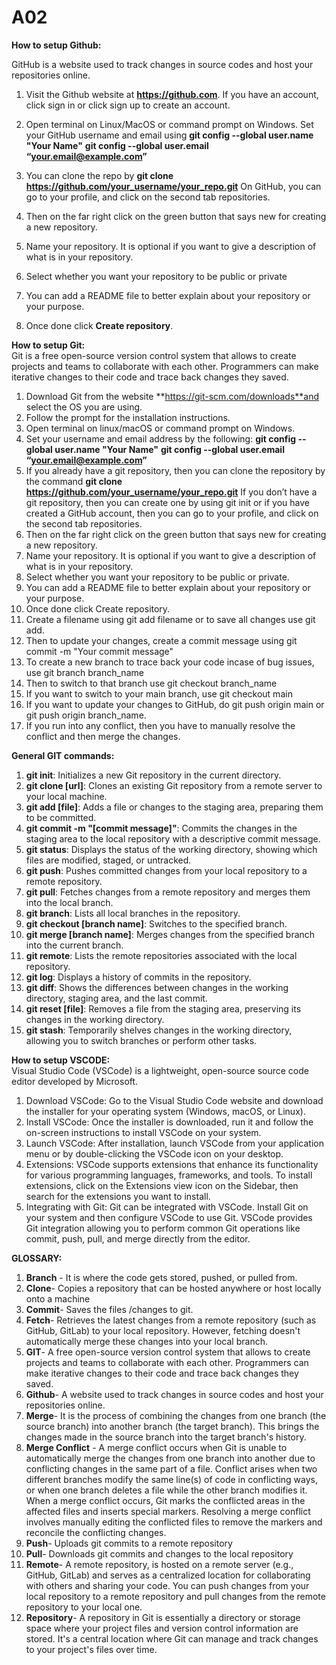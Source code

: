# A02

**How to setup Github:**
<br>

GitHub is a website used to track changes in source codes and host your repositories online.  
1.	Visit the Github website at **https://github.com**. If you have an account, click sign in  or click sign up  to create an account.

2.	Open terminal on Linux/MacOS or command prompt on Windows. Set your GitHub username and email using **git config --global user.name "Your Name"**
**git config --global user.email “your.email@example.com”**
3.	You can clone the repo by **git clone https://github.com/your_username/your_repo.git**
On GitHub, you can go to your profile, and click on the second tab repositories.  
4.	Then on the far right click on the green button that says new for creating a new repository. 

5.	Name your repository. It is optional if you want to give a description of what is in your repository. 
6.	Select whether you want your repository to be public or private 
7.	You can add a README file to better explain about your repository or your purpose. 
8.	Once done click **Create repository**.

**How to setup Git:**
<br>
Git is a free open-source version control system that allows to create projects and teams to collaborate with each other. Programmers can make iterative changes to their code and trace back changes they saved.   
1.	Download Git from the website **https://git-scm.com/downloads**and select the OS you are using. 
2.	Follow the prompt for the installation instructions.
3.	Open terminal on linux/macOS or command prompt on Windows. 
4.	Set your username and email address by the following:
**git config --global user.name "Your Name"**
**git config --global user.email “your.email@example.com”**
5.	If you already have a git repository, then you can clone the repository by the command **git clone https://github.com/your_username/your_repo.git**
If you don’t have a git repository, then you can create one by using git init or if you have created a GitHub account, then you can go to your profile, and click on the second tab repositories.  
6.	Then on the far right click on the green button that says new for creating a new repository. 
7.	Name your repository. It is optional if you want to give a description of what is in your repository. 
8.	Select whether you want your repository to be public or private. 
9.	You can add a README file to better explain about your repository or your purpose. 
10.	Once done click Create repository. 
11.	Create a filename using git add filename or to save all changes use git add.
12.	Then to update your changes, create a commit message using git commit -m "Your commit message"
13.	To create a new branch to trace back your code incase of bug issues, use git branch branch_name
14.	Then to switch to that branch use git checkout branch_name
15.	If you want to switch to your main branch, use git checkout main
16.	If you want to update your changes to GitHub, do git push origin main or git push origin branch_name.
17.	If you run into any conflict, then you have to manually resolve the conflict and then merge the changes.

**General GIT commands:**
<br>
1. **git init**: Initializes a new Git repository in the current directory.
2. **git clone [url]**: Clones an existing Git repository from a remote server to your local machine.
3. **git add [file]**: Adds a file or changes to the staging area, preparing them to be committed.
4. **git commit -m "[commit message]"**: Commits the changes in the staging area to the local repository with a descriptive commit message.
5. **git status**: Displays the status of the working directory, showing which files are modified, staged, or untracked.
6. **git push**: Pushes committed changes from your local repository to a remote repository.
7. **git pull**: Fetches changes from a remote repository and merges them into the local branch.
8. **git branch**: Lists all local branches in the repository.
9. **git checkout [branch name]**: Switches to the specified branch.
10. **git merge [branch name]**: Merges changes from the specified branch into the current branch.
11. **git remote**: Lists the remote repositories associated with the local repository.
12. **git log**: Displays a history of commits in the repository.
13. **git diff**: Shows the differences between changes in the working directory, staging area, and the last commit.
14. **git reset [file]**: Removes a file from the staging area, preserving its changes in the working directory.
15. **git stash**: Temporarily shelves changes in the working directory, allowing you to switch branches or perform other tasks.

**How to setup VSCODE:**
<br>
Visual Studio Code (VSCode) is a lightweight, open-source source code editor developed by Microsoft.
1.	Download VSCode: Go to the Visual Studio Code website and download the installer for your operating system (Windows, macOS, or Linux).
2.	Install VSCode: Once the installer is downloaded, run it and follow the on-screen instructions to install VSCode on your system.
3.	Launch VSCode: After installation, launch VSCode from your application menu or by double-clicking the VSCode icon on your desktop. 
4.	Extensions: VSCode supports extensions that enhance its functionality for various programming languages, frameworks, and tools. To install extensions, click on the Extensions view icon on the Sidebar, then search for the extensions you want to install. 
5.	Integrating with Git: Git can be integrated with VSCode. Install Git on your system and then configure VSCode to use Git. VSCode provides Git integration allowing you to perform common Git operations like commit, push, pull, and merge directly from the editor.

**GLOSSARY:**
<br>
1. **Branch** - It is where the code gets stored, pushed, or pulled from. 
2. **Clone**- Copies a repository that can be hosted anywhere or host locally onto a machine
3. **Commit**- Saves the files /changes to git. 
4. **Fetch**- Retrieves the latest changes from a remote repository (such as GitHub, GitLab) to your local repository. However, fetching doesn't automatically merge these changes into your local branch.
5. **GIT**- A free open-source version control system that allows to create projects and teams to collaborate with each other. Programmers can make iterative changes to their code and trace back changes they saved.   
6. **Github**- A website used to track changes in source codes and host your repositories online.  
7. **Merge**- It is the process of combining the changes from one branch (the source branch) into another branch (the target branch). This brings the changes made in the source branch into the target branch's history.
8. **Merge Conflict** - A merge conflict occurs when Git is unable to automatically merge the changes from one branch into another due to conflicting changes in the same part of a file. Conflict arises when two different branches modify the same line(s) of code in conflicting ways, or when one branch deletes a file while the other branch modifies it. When a merge conflict occurs, Git marks the conflicted areas in the affected files and inserts special markers. Resolving a merge conflict involves manually editing the conflicted files to remove the markers and reconcile the conflicting changes.
9. **Push**- Uploads git commits to a remote repository 
10. **Pull**- Downloads git commits and changes to the local repository
11. **Remote**- A remote repository, is hosted on a remote server (e.g., GitHub, GitLab) and serves as a centralized location for collaborating with others and sharing your code. You can push changes from your local repository to a remote repository and pull changes from the remote repository to your local one.
12. **Repository**- A repository in Git is essentially a directory or storage space where your project files and version control information are stored. It's a central location where Git can manage and track changes to your project's files over time.


